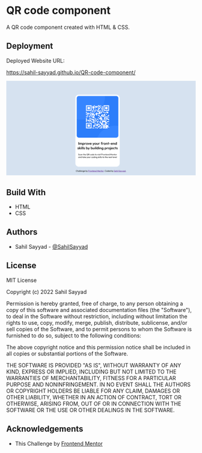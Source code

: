 
# QR code component

A QR code component created with HTML & CSS.


## Deployment

Deployed Website URL:


https://sahil-sayyad.github.io/QR-code-component/





![](https://github.com/Sahil-Sayyad/QR-code-component/blob/79eb1e80ef406ef0788c7284e70261983a920006/Screenshot%20QR%20code%20component.png)


## Build With

 - HTML
 - CSS



  

## Authors

- Sahil Sayyad - [@SahilSayyad](https://github.com/Sahil-Sayyad)


## License


MIT License

Copyright (c) 2022 Sahil Sayyad

Permission is hereby granted, free of charge, to any person obtaining a copy
of this software and associated documentation files (the "Software"), to deal
in the Software without restriction, including without limitation the rights
to use, copy, modify, merge, publish, distribute, sublicense, and/or sell
copies of the Software, and to permit persons to whom the Software is
furnished to do so, subject to the following conditions:

The above copyright notice and this permission notice shall be included in all
copies or substantial portions of the Software.

THE SOFTWARE IS PROVIDED "AS IS", WITHOUT WARRANTY OF ANY KIND, EXPRESS OR
IMPLIED, INCLUDING BUT NOT LIMITED TO THE WARRANTIES OF MERCHANTABILITY,
FITNESS FOR A PARTICULAR PURPOSE AND NONINFRINGEMENT. IN NO EVENT SHALL THE
AUTHORS OR COPYRIGHT HOLDERS BE LIABLE FOR ANY CLAIM, DAMAGES OR OTHER
LIABILITY, WHETHER IN AN ACTION OF CONTRACT, TORT OR OTHERWISE, ARISING FROM,
OUT OF OR IN CONNECTION WITH THE SOFTWARE OR THE USE OR OTHER DEALINGS IN THE
SOFTWARE.

## Acknowledgements

 - This Challenge by [Frontend Mentor](https://www.frontendmentor.io)  

